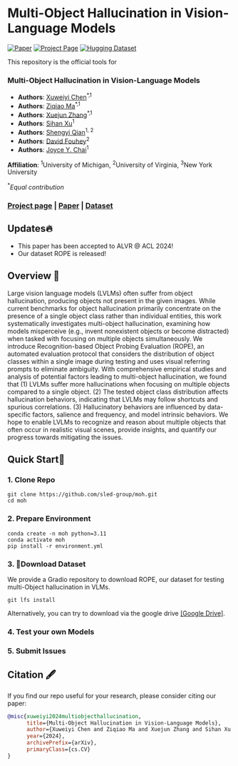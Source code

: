# Multi-Object Hallucination in Vision-Language Models

[![Paper](https://img.shields.io/badge/arXiv-Paper-b31b1b?logo=arxiv&logoColor=b31b1b)]()
[![Project Page](https://img.shields.io/badge/Project-Website-5B7493?logo=googlechrome&logoColor=5B7493)](https://multi-object-hallucination.github.io/)
[![Hugging Dataset](https://img.shields.io/badge/huggingface-dataset:ROPE-green)](https://huggingface.co/datasets/sled-umich/ROPE)


This repository is the official tools for

### Multi-Object Hallucination in Vision-Language Models

- **Authors**: [Xuweiyi Chen](https://xuweiyichen.github.io/)<sup>*,1</sup>
- **Authors**: [Ziqiao Ma](https://mars-tin.github.io/)<sup>*,1</sup>
- **Authors**: [Xuejun Zhang](https://xuejunzhang2002.github.io/)<sup>*,1</sup>
- **Authors**: [Sihan Xu](https://sihanxu.github.io/)<sup>1</sup>
- **Authors**: [Shengyi Qian](https://jasonqsy.github.io/)<sup>1, 2</sup>
- **Authors**: [David Fouhey](https://web.eecs.umich.edu/~fouhey/)<sup>2</sup>
- **Authors**: [Joyce Y. Chai](https://web.eecs.umich.edu/~chaijy/)<sup>1</sup>

**Affiliation**: <sup>1</sup>University of Michigan, <sup>2</sup>University of Virginia, <sup>3</sup>New York University

<sup>*</sup>*Equal contribution*

### [Project page](https://multi-object-hallucination.github.io/) | [Paper]() | [Dataset](https://huggingface.co/datasets/sled-umich/ROPE)
## Updates🔥 

- This paper has been accepted to ALVR @ ACL 2024!
- Our dataset ROPE is released!

## Overview 📖

Large vision language models (LVLMs) often suffer from object hallucination, producing objects not present in the given images. 
While current benchmarks for object hallucination primarily concentrate on the presence of a single object class rather than individual entities, this work systematically investigates multi-object hallucination, examining how models misperceive (e.g., invent nonexistent objects or become distracted) when tasked with focusing on multiple objects simultaneously.
We introduce Recognition-based Object Probing Evaluation (ROPE), an automated evaluation protocol that considers the distribution of object classes within a single image during testing and uses visual referring prompts to eliminate ambiguity. 
With comprehensive empirical studies and analysis of potential factors leading to multi-object hallucination, we found that (1) LVLMs suffer more hallucinations when focusing on multiple objects compared to a single object. 
(2) The tested object class distribution affects hallucination behaviors, indicating that LVLMs may follow shortcuts and spurious correlations.
(3) Hallucinatory behaviors are influenced by data-specific factors, salience and frequency, and model intrinsic behaviors.
We hope to enable LVLMs to recognize and reason about multiple objects that often occur in realistic visual scenes, provide insights, and quantify our progress towards mitigating the issues.

## Quick Start🔨

### 1. Clone Repo

```
git clone https://github.com/sled-group/moh.git
cd moh
```

### 2. Prepare Environment

```
conda create -n moh python=3.11
conda activate moh
pip install -r environment.yml
```

### 3. 🤗Download Dataset

We provide a Gradio repository to download ROPE, our dataset for testing multi-Object hallucination in VLMs.

```
git lfs install
```

Alternatively, you can try to download via the google drive [[Google Drive]]().

### 4. Test your own Models

### 5. Submit Issues

## Citation :fountain_pen: 

   If you find our repo useful for your research, please consider citing our paper:

   ```bibtex
   @misc{xuweiyi2024multiobjecthallucination,
         title={Multi-Object Hallucination in Vision-Language Models}, 
         author={Xuweiyi Chen and Ziqiao Ma and Xuejun Zhang and Sihan Xu and Shengyi Qian and David Fouhey and Joyce Y. Chai},
         year={2024},
         archivePrefix={arXiv},
         primaryClass={cs.CV}
   }
   ```
